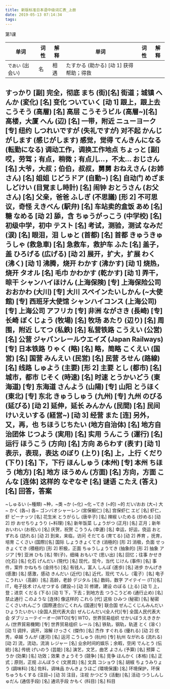 ```yaml
---
title: 新版标准日本语中级词汇表_上册
date: 2019-05-13 07:14:34
tags:
---
```

第1课

单词                          | 词性  | 解释     |  单词                           | 词性 | 解释
------------------------------|------|----------|--------------------------------|------|-----
`であい` (出会い)              | 名   | 相遇     | たすかる (助かる) [动 1] 获得帮助；得救
すっかり [副] 完全，彻底
まち (街)[名] 街道；城镇
へんか (変化) [名] 变化
ついていく [动 1] 跟上，跟上去
こうそう (高層) [名] 高层
こうそうビル (高層~)[名] 高楼，大厦
へん (辺) [名] 一带，附近
ニューヨーク [专] 纽约
しつれいですが (失礼ですが) 对不起
かんじがします (感じがします) 感觉，觉得
てんきんになる (転勤になる) 调动工作，调换工作地点
ちょっと [副] 哎，劳驾；有点，稍微；有点儿…，不太…
おじさん [名] 大爷，大叔；伯伯，叔叔，舅舅
おねえさん (お姉さん) [名] 姐姐
じどうドア (自動~) [名] 自动门
めざましどけい (目覚まし時計) [名] 闹钟
おとうさん (お父さん) [名] 父亲，爸爸
ふしぎ (不思議) [形 2] 不可思议，奇怪
えきべん (駅弁) [名] 车站卖的盒饭
あめ [名] 糖
なめる [动 2] 舔，含
ちゅうがっこう (中学校) [名] 初级中学，初中
テスト [名] 考试，测验，测试
なみだ (涙) [名] 眼泪，泪
しゅと (首都) [名] 首都
きゅうきゅうしゃ (救急車) [名] 急救车，救护车
ふた [名] 盖子，盖
ひろげる (広げる) [动 2] 展开，扩大，扩展
わく (沸く) [动 1] 沸腾，烧开
わかす (沸かす) [动 1] 烧热，烧开
タオル [名] 毛巾
かわかす (乾かす) [动 1] 弄干，晾干
シャンハイほけん (上海保険) [专] 上海保险公司
おおかわ (大川) [专] 大川
スペインたいしかん (~大使館) [专] 西班牙大使馆
シャンハイコンス (上海公司) [专] 上海公司
アフリカ [专] 非洲
ながさき (長崎) [专] 长崎
ぼくじょう (牧場) [名] 牧场
あたり (辺り) [名] 周围，附近
してつ (私鉄) [名] 私营铁路
こうえい (公営) [名] 公营
ジャパンレールウエイズ (Japan Railways) [专] 日本铁路
りゃく (略) [名] 略，简略
こくえい (国営) [名] 国营
みんえい (民営) [名] 民营
ろせん (路線) [名] 线路
しゅよう (主要) [形 2] 主要
とし (都市) [名] 城市，都市
じそく (時速) [名] 时速
とうかいどう (東海道) [专] 东海道
さんよう (山陽) [专] 山阳
とうほく (東北) [专] 东北
きゅうしゅう (九州) [专] 九州
のびる (延びる) [动 2] 延伸，延长
みんかん (民間) [名] 民间
けいえいする (経営~) [动 3] 经营
また [连] 另外，又，再，也
ちほうじちたい (地方自治体) [名] 地方自治团体
じつよう (実用) [名] 实用
うんこう (運行) [名] 运行
ほうこう (方向) [名] 方向
あらわす (表す) [动 1] 表示，表现，表达
のぼり (上り) [名] 上，上行
くだり (下り) [名] 下，下行
ほんしゅう (本州) [专] 本州
ちほう (地方) [名] 地方
ほうめん (方面) [名] 方向，方面
こんな [连体] 这样的
なぞなぞ [名] 谜语
こたえ (答え) [名] 回答，答案
---------------------------------------
~しゅるい (~種類) ~种，~类
~か (~化) ~化
~てき (~的) ~的
だい/おお (大~) 大~
かく (各~) 各~
ゴンバオシャーレン (宮保蝦仁) [名] 宫保虾仁
エビ [名] 虾仁，虾
ピーナッツ [名] 花生米
とうがらし (唐辛子) [名] 辣椒
いためる (炒める) [动 2] 炒
おせちりょうり (~料理) [名] 新年饭菜
しょうがつ (正月) [名] 正月；新年
おいわい (お祝い) [名] 庆贺，祝贺
こううん (幸運) [名] 幸运，好运，侥运
おとずれる (訪れる) [动 2] 到来，来临，访问
そだてる (育てる) [动 2] 养育 ，抚育，培育
こくさい (国際)[名] 国际
しょうきょくてき (消極的) [形 2] 消极，负面
せっきょくてき (積極的) [形 2] 积极，正面
ちゅうしょうてき (抽象的) [形 2] 抽象
アジア [专] 亚洲
ひも [名] 带(子)，细绳
おもいで (思い出) [名] 回忆；往事
かせき (化石) [名] 化石
げんだい (現代) [名] 现代，现今，当代
じけん (事件) [名] 事件，案件
かねもち (金持ち) [名] 有钱人，富人
しんぽ (進歩) [名] 进步
かんげき (感激) [名] 感激，感动
きんだい (近代) [名] 近代，现代
でんし（電子）[名] 电子
こうれい（高齢）[名] 高龄，老龄
デジタル [名] 数码，数字
アイテイー (IT)[名] IT，电子技术
けんせつする (建設~) [动 3] 修建，建设
のぼる (上る) [动 1] 上，登；进京
くだる (下る) [动 1] 下，下去；到地方去
つうこうどめ (通行止め) [名] 禁止通行
このような [连体] 像这样的
これら [代] 这些
ひみつ (秘密) [名] 秘密
こくさいれんごう (国際連合)/こくれん (国連)[专] 联合国
ぜんこくじんみんだいひょうたいかい (全国人民代表大会)
ぜんじんだい(全人代)[专] 全国人民代表大会
ダブリューテイーオー(WTO)[专] WTO，世界贸易组织
せかいぼうえききかん (世界貿易機関) [专] 世界贸易组织
レール [名] 铁轨，钢轨，轨道
とく (溶く) [动 1] 调拌，调开，溶解
けっさく (傑作) [名] 杰作
すぐれる (優れる) [动 2] 优秀，卓越
うんが (運河) [名] 运河
こうしゅう (杭州) [专] 杭州
ながれる (流れる) [动 2] 流，流动，流淌
レジャー [名] 业余时间的娱乐；余暇，空闲
でんとう (伝統) [名] 传统
げいのう (芸能) [名] 演艺，文艺，曲艺
よさん (予算) [名] 预算
こうか (効果) [名] 功效；效果
きょうそう (競争) [名] 竞争
ほんかく (本格) [名] 正式；原则，正规
ぶんぼうぐ (文房具) [名] 文具
コショウ [名] 胡椒
ちょうみりょう (調味料) [名] 佐料，调味品
かんきょうほご (環境保護) [名] 环境保护，环保
ちゅうもくする (注目~) [动 3] 注目，注视
かつどう (活動) [名] 活动
つうしんしゅだん (通信手段) [名] 通讯手段
かもく (科目) [名] 科目
